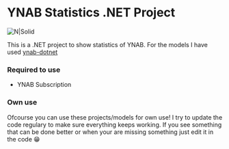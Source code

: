 # YNAB Statistics .NET Project

![N|Solid](https://cdn.thecollegeinvestor.com/wp-content/uploads/2019/02/YNAB-Logo.png)

This is a .NET project to show statistics of YNAB.
For the models I have used [ynab-dotnet](https://github.com/blinard/ynab-dotnet)

### Required to use

- YNAB Subscription
 
### Own use
Ofcourse you can use these projects/models for own use!
I try to update the code regulary to make sure everything keeps working. If you see something that can be done better or when your are missing something just edit it in the code 😁
